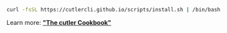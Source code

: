 ```bash
curl -fsSL https://cutlercli.github.io/scripts/install.sh | /bin/bash
```

Learn more: [**"The cutler Cookbook"**](https://cutlercli.github.io/cookbook)
